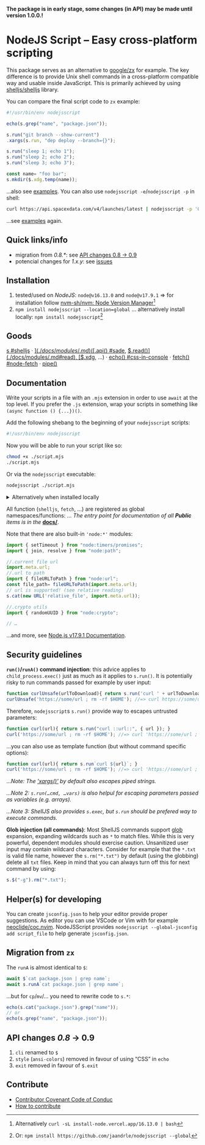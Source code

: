 **The package is in early stage, some changes (in API) may be made until version 1.0.0.!**

# NodeJS Script – Easy cross-platform scripting
This package serves as an alternative to [google/zx](https://github.com/google/zx) for example.
The key difference is to provide Unix shell commands in a cross-platform compatible way and usable inside JavaScript.
This is primarily achieved by using [shelljs/shelljs](https://github.com/shelljs/shelljs) library.

You can compare the final script code to `zx` example:
```javascript
#!/usr/bin/env nodejsscript

echo(s.grep("name", "package.json"));

s.run("git branch --show-current")
.xargs(s.run, "dep deploy --branch={}");

s.run("sleep 1; echo 1");
s.run("sleep 2; echo 2");
s.run("sleep 3; echo 3");

const name= "foo bar";
s.mkdir($.xdg.temp(name));
```
…also see [examples](./examples). You can also use `nodejsscript -e`/`nodejsscript -p` in shell:
```bash
curl https://api.spacexdata.com/v4/launches/latest | nodejsscript -p 'Object.entries($.nojq).filter(([_,v])=> Array.isArray(v))'
```
…see [examples](./examples/eval_print.md) again.

## Quick links/info
- migration from *0.8.\**: see [API changes 0.8 → 0.9](#api-changes-08--09)
- potencial changes for *1.x.y*: see [issues](https://github.com/jaandrle/nodejsscript/issues?q=is%3Aissue+is%3Aopen+sort%3Aupdated-desc)

## Installation

1. tested/used on *NodeJS*: `node@v16.13.0` and `node@v17.9.1` ⇒ for installation follow [nvm-sh/nvm: Node Version Manager](https://github.com/nvm-sh/nvm)[^ORnpm]
1. `npm install nodejsscript --location=global` … alternatively install locally: `npm install nodejsscript`[^ORnjs]

## Goods
[s #shelljs](./docs/modules/s.md)
 · [$](./docs/modules/.md) ([$.api() #sade](./docs/modules/.md#api), [$.read()](./docs/modules/.md#read), [$.xdg](./docs/modules/xdg_.xdg.md), …)
 · [echo() #css-in-console](./docs/README.md#echo)
 · [fetch() #node-fetch](./docs/README.md#fetch)
 · [pipe()](./docs/README.md#pipe)

## Documentation
Write your scripts in a file with an `.mjs` extension in order to
use `await` at the top level. If you prefer the `.js` extension,
wrap your scripts in something like `(async function () {...})()`.

Add the following shebang to the beginning of your `nodejsscript` scripts:
```bash
#!/usr/bin/env nodejsscript
```

Now you will be able to run your script like so:
```bash
chmod +x ./script.mjs
./script.mjs
```

Or via the `nodejsscript` executable:

```bash
nodejsscript ./script.mjs
```

<details>
<summary>Alternatively when installed locally</summary>

```bash
#!/usr/bin/env -S npx nodejsscript
```
```bash
npx nodejsscript ./script.mjs
```

</details>

All function (`shelljs`, `fetch`, …) are registered as global namespaces/functions:
… *The entry point for documentation of all **Public** items is in the* [**docs/**](./docs/README.md).

Note that there are also built-in `'node:*'` modules:
```js
import { setTimeout } from "node:timers/promises";
import { join, resolve } from "node:path";

//.current file url
import.meta.url;
//.url to path
import { fileURLToPath } from "node:url";
const file_path= fileURLToPath(import.meta.url);
// url is supported! (see relative reading)
s.cat(new URL('relative_file', import.meta.url));

//.crypto utils
import { randomUUID } from "node:crypto";

// …
```
…and more, see [Node.js v17.9.1 Documentation](https://nodejs.org/docs/latest-v17.x/api/documentation.html#stability-overview).

## Security guidelines
**`run()`/`runA()` command injection**: this advice applies to `child_process.exec()` just as
much as it applies to `s.run()`. It is potentially risky to run commands passed
for example by user input:
```js
function curlUnsafe(urlToDownload){ return s.run('curl ' + urlToDownload); }
curlUnsafe('https://some/url ; rm -rf $HOME'); //=> curl https://some/url ; rm -rf $HOME
```
Therefore, `nodejsscript`s `s.run()` provide way to escapes untrusted parameters:
```js
function curl(url){ return s.run("curl ::url::", { url }); }
curl('https://some/url ; rm -rf $HOME'); //=> curl 'https://some/url ; rm -rf $HOME'
```
…you can also use as template function (but without command specific options):
```js
function curl(url){ return s.run`curl ${url}`; }
curl('https://some/url ; rm -rf $HOME'); //=> curl 'https://some/url ; rm -rf $HOME'
```

…*Note: The ['xargs()'](../interfaces/s.XargsFunction.md) by default also escapes piped strings.*

*…Note 2: `s.run(…cmd, …vars)` is also helpul for escaping parameters passed as variables (e.g. arrays).*

*…Note 3: ShellJS also provides `s.exec`, but `s.run` should be prefered way to execute commands.*

**Glob injection (all commands)**: Most ShellJS commands support [glob](https://github.com/isaacs/node-glob) expansion,
expanding wildcards such as `*` to match files. While this is very powerful,
dependent modules should exercise caution. Unsanitized user input may contain
wildcard characters. Consider for example that the `*.txt` is valid file name,
however the `s.rm("*.txt")` by default (using the globbing) delete all `txt` files.
Keep in mind that you can always turn off this for next command by using:
```js
s.$("-g").rm("*.txt");
```

## Helper(s) for developing
You can create `jsconfig.json` to help your editor provide proper suggestions.
As editor you can use VSCode or Vim with for example [neoclide/coc.nvim](https://github.com/neoclide/coc.nvim).
NodeJSScript provides `nodejsscript --global-jsconfig add script_file` to
help generate `jsconfig.json`.

## Migration from `zx`
The `runA` is almost identical to `$`:
```js
await $`cat package.json | grep name`;
await s.runA`cat package.json | grep name`;
```
…but for `cp`/`mv`/… you need to rewrite code to `s.*`:
```js
echo(s.cat("package.json").grep("name"));
// or
echo(s.grep("name", "package.json"));
```
## API changes *0.8* → **0.9**
1. `cli` renamed to `$`
1. `style` (`ansi-colors`) removed in favour of using “CSS” in `echo`
1. `exit` removed in favour of `$.exit`

## Contribute
- [Contributor Covenant Code of Conduc](./CODE_OF_CONDUCT.md)
- [How to contribute](./CONTRIBUTING.md)

[^ORnpm]: Alternatively `curl -sL install-node.vercel.app/16.13.0 | bash`
[^ORnjs]: Or: `npm install https://github.com/jaandrle/nodejsscript --global`
